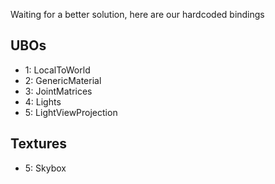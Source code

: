 Waiting for a better solution, here are our hardcoded bindings

## UBOs

* 1: LocalToWorld
* 2: GenericMaterial
* 3: JointMatrices
* 4: Lights
* 5: LightViewProjection

## Textures

* 5: Skybox